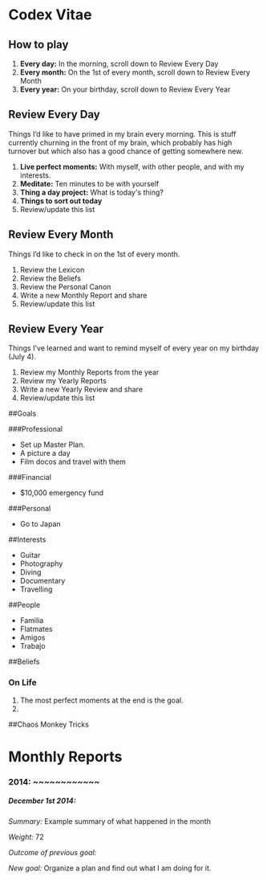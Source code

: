 # Codex Vitae

## How to play

1. **Every day:** In the morning, scroll down to Review Every Day
2. **Every month:** On the 1st of every month, scroll down to Review Every Month
3. **Every year:** On your birthday, scroll down to Review Every Year

## Review Every Day
Things I’d like to have primed in my brain every morning. This is stuff currently churning in the front of my brain, which probably has high turnover but which also has a good chance of getting somewhere new.

1. **Live perfect moments:** With myself, with other people, and with my interests.
2. **Meditate:** Ten minutes to be with yourself
3. **Thing a day project:** What is today's thing? 
4. **Things to sort out today**
5. Review/update this list

## Review Every Month 
Things I’d like to check in on the 1st of every month.

1. Review the Lexicon
2. Review the Beliefs
3. Review the Personal Canon
4. Write a new Monthly Report and share
5. Review/update this list

## Review Every Year
Things I've learned and want to remind myself of every year on my birthday (July 4).

1. Review my Monthly Reports from the year
2. Review my Yearly Reports
4. Write a new Yearly Review and share
5. Review/update this list

##Goals

###Professional
* Set up Master Plan.
* A picture a day
* Film docos and travel with them

###Financial
* $10,000 emergency fund

###Personal
* Go to Japan

##Interests
* Guitar
* Photography
* Diving
* Documentary
* Travelling

##People
* Familia
* Flatmates
* Amigos
* Trabajo

##Beliefs
### On Life
1. The most perfect moments at the end is the goal.
2. 

##Chaos Monkey Tricks


# Monthly Reports

### 2014: ~~~~~~~~~~~~

##### December 1st 2014:
*Summary:* Example summary of what happened in the month

*Weight:* 72

*Outcome of previous goal:* 

*New goal:* Organize a plan and find out what I am doing for it.
